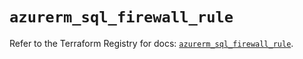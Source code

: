 # `azurerm_sql_firewall_rule`

Refer to the Terraform Registry for docs: [`azurerm_sql_firewall_rule`](https://registry.terraform.io/providers/hashicorp/azurerm/3.110.0/docs/resources/sql_firewall_rule).
